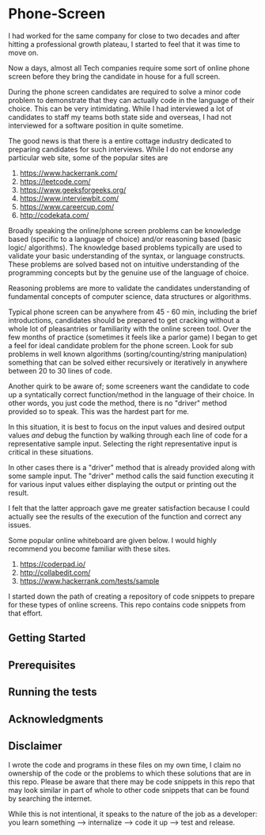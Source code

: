 # Phone-Screen

I had worked for the same company for close to two decades and after hitting a professional growth plateau, I started to feel that it was time to move on.
 
Now a days, almost all Tech companies require some sort of online phone screen before they bring the candidate in house for a full screen.

During the phone screen candidates are required to solve a minor code problem to demonstrate that they can actually code in the language of their choice. This can be very intimidating. While I had interviewed a lot of candidates to staff my teams both state side and overseas, I had not interviewed for a software position in quite sometime.

The good news is that there is a entire cottage industry dedicated to preparing candidates for such interviews. While I do not endorse any particular web site, some of the popular sites are

1. https://www.hackerrank.com/
2. https://leetcode.com/
3. https://www.geeksforgeeks.org/
4. https://www.interviewbit.com/
5. https://www.careercup.com/
6. http://codekata.com/

Broadly speaking the online/phone screen problems can be knowledge based (specific to a language of choice) and/or reasoning based (basic logic/ algorithms). The knowledge based problems typically are used to validate your basic understanding of the syntax, or language constructs. These problems are solved based not on intuitive understanding of the programming concepts but by the genuine use of the language of choice.

Reasoning problems are more to validate the candidates understanding of fundamental concepts of computer science, data structures or algorithms.

Typical phone screen can be anywhere from 45 - 60 min, including the brief introductions, candidates should be prepared to get cracking without a whole lot of pleasantries or familiarity with the online screen tool. Over the few months of practice (sometimes it feels like a parlor game) I began to get a feel for ideal candidate problem for the phone screen. Look for sub problems in well known algorithms (sorting/counting/string manipulation) something that can be solved either recursively or iteratively in anywhere between 20 to 30 lines of code.

Another quirk to be aware of; some screeners want the candidate to code up a syntatically correct function/method in the language of their choice. In other words, you just code the method, there is no "driver" method provided so to speak. This was the hardest part for me.

In this situation, it is best to focus on the input values and desired output values *and* debug the function by walking through each line of code for a representative sample input. Selecting the right representative input is critical in these situations.

In other cases there is a "driver" method that is already provided along with some sample input. The "driver" method  calls the said function executing it for various input values either displaying the output or printing out the result.

I felt that the latter approach gave me greater satisfaction because I could actually see the results of the execution of the function and correct any issues.

Some popular online whiteboard are given below. I would highly recommend you become familiar with these sites.
1. https://coderpad.io/
2. http://collabedit.com/
3. https://www.hackerrank.com/tests/sample

I started down the path of creating a repository of code snippets to prepare for these types of online screens. This repo contains code snippets from that effort.

## Getting Started

## Prerequisites

## Running the tests

## Acknowledgments

## Disclaimer

I wrote the code and programs in these files on my own time, I claim no ownership of the code or the problems to which these solutions that are in this repo. Please be aware that there may be code snippets in this repo that may look similar in part of whole to other code snippets that can be found by searching the internet. 

While this is not intentional, it speaks to the nature of the job as a developer: you learn something --> internalize --> code it up --> test and release.


